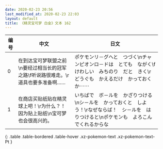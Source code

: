 ```yaml
---
date: 2020-02-23 20:56
last_modified_at: 2020-02-23 22:03
layout: default
title: 《精灵宝可梦 白金》文本 162
---
```

| 编号 | 中文 | 日文 |
| ---- | ---- | ---- |
| 0 | 在到达宝可梦联盟之前\n要经过相当长的冠军之路\f听说路很难走。\r道具也要多准备啊…… | ポケモンリ－グへと　つづく\nチャンピオンロ－ドは　とても　ながく\fけわしい　みちのり　だと　きく\rどうぐも　かえるだけ　かっておくか⋯⋯ |
| 1 | 在商店买贴纸贴在精灵球上吧！\r为什么？！因为贴上贴纸\n宝可梦也会很高兴的。 | いちばで　ボ－ルを　かざりつける\nシ－ルを　かっておくと　しよう！\rなぜならば！　シ－ルを　はりつけると\nポケモンも　よろこんでくれるからな |
{: .table .table-bordered .table-hover .xz-pokemon-text .xz-pokemon-text-Pt }